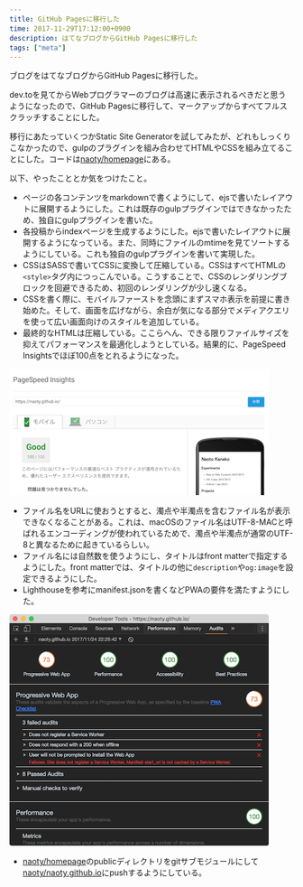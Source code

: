 ```yaml
---
title: GitHub Pagesに移行した
time: 2017-11-29T17:12:00+0900
description: はてなブログからGitHub Pagesに移行した
tags: ["meta"]
---
```

ブログをはてなブログからGitHub Pagesに移行した。

dev.toを見てからWebプログラマーのブログは高速に表示されるべきだと思うようになったので、GitHub Pagesに移行して、マークアップからすべてフルスクラッチすることにした。

移行にあたっていくつかStatic Site Generatorを試してみたが、どれもしっくりこなかったので、gulpのプラグインを組み合わせてHTMLやCSSを組み立てることにした。コードは[naoty/homepage](https://github.com/naoty/homepage)にある。

以下、やったこととか気をつけたこと。

* ページの各コンテンツをmarkdownで書くようにして、ejsで書いたレイアウトに展開するようにした。これは既存のgulpプラグインではできなかったため、独自にgulpプラグインを書いた。
* 各投稿からindexページを生成するようにした。ejsで書いたレイアウトに展開するようになっている。また、同時にファイルのmtimeを見てソートするようにしている。これも独自のgulpプラグインを書いて実現した。
* CSSはSASSで書いてCSSに変換して圧縮している。CSSはすべてHTMLの`<style>`タグ内につっこんでいる。こうすることで、CSSのレンダリングブロックを回避できるため、初回のレンダリングが少し速くなる。
* CSSを書く際に、モバイルファーストを念頭にまずスマホ表示を前提に書き始めた。そして、画面を広げながら、余白が気になる部分でメディアクエリを使って広い画面向けのスタイルを追加している。
* 最終的なHTMLは圧縮している。ここらへん、できる限りファイルサイズを抑えてパフォーマンスを最適化しようとしている。結果的に、PageSpeed Insightsでほぼ100点をとれるようになった。

![pagespeed-insights](../images/posts/1/pagespeed-insights.png)

* ファイル名をURLに使おうとすると、濁点や半濁点を含むファイル名が表示できなくなることがある。これは、macOSのファイル名はUTF-8-MACと呼ばれるエンコーディングが使われているためで、濁点や半濁点が通常のUTF-8と異なるために起きているらしい。
* ファイル名には自然数を使うようにし、タイトルはfront matterで指定するようにした。front matterでは、タイトルの他に`description`や`og:image`を設定できるようにした。
* Lighthouseを参考にmanifest.jsonを書くなどPWAの要件を満たすようにした。

![lighthouse](../images/posts/1/lighthouse.png)

* [naoty/homepage](https://github.com/naoty/homepage)のpublicディレクトリをgitサブモジュールにして[naoty/naoty.github.io](https://github.com/naoty/naoty.github.io)にpushするようにしている。
